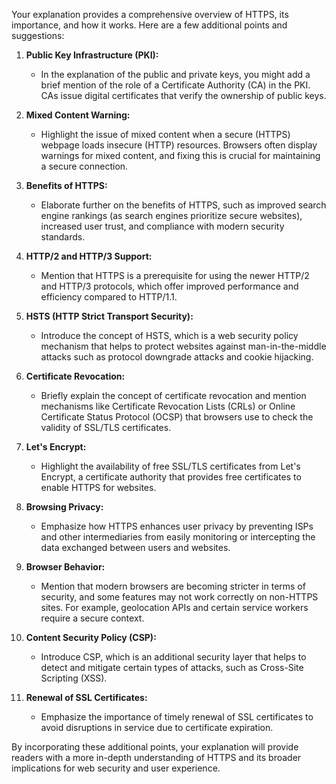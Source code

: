 Your explanation provides a comprehensive overview of HTTPS, its importance, and how it works. Here are a few additional points and suggestions:

1. **Public Key Infrastructure (PKI):**
   - In the explanation of the public and private keys, you might add a brief mention of the role of a Certificate Authority (CA) in the PKI. CAs issue digital certificates that verify the ownership of public keys.

2. **Mixed Content Warning:**
   - Highlight the issue of mixed content when a secure (HTTPS) webpage loads insecure (HTTP) resources. Browsers often display warnings for mixed content, and fixing this is crucial for maintaining a secure connection.

3. **Benefits of HTTPS:**
   - Elaborate further on the benefits of HTTPS, such as improved search engine rankings (as search engines prioritize secure websites), increased user trust, and compliance with modern security standards.

4. **HTTP/2 and HTTP/3 Support:**
   - Mention that HTTPS is a prerequisite for using the newer HTTP/2 and HTTP/3 protocols, which offer improved performance and efficiency compared to HTTP/1.1.

5. **HSTS (HTTP Strict Transport Security):**
   - Introduce the concept of HSTS, which is a web security policy mechanism that helps to protect websites against man-in-the-middle attacks such as protocol downgrade attacks and cookie hijacking.

6. **Certificate Revocation:**
   - Briefly explain the concept of certificate revocation and mention mechanisms like Certificate Revocation Lists (CRLs) or Online Certificate Status Protocol (OCSP) that browsers use to check the validity of SSL/TLS certificates.

7. **Let's Encrypt:**
   - Highlight the availability of free SSL/TLS certificates from Let's Encrypt, a certificate authority that provides free certificates to enable HTTPS for websites.

8. **Browsing Privacy:**
   - Emphasize how HTTPS enhances user privacy by preventing ISPs and other intermediaries from easily monitoring or intercepting the data exchanged between users and websites.

9. **Browser Behavior:**
   - Mention that modern browsers are becoming stricter in terms of security, and some features may not work correctly on non-HTTPS sites. For example, geolocation APIs and certain service workers require a secure context.

10. **Content Security Policy (CSP):**
    - Introduce CSP, which is an additional security layer that helps to detect and mitigate certain types of attacks, such as Cross-Site Scripting (XSS).

11. **Renewal of SSL Certificates:**
    - Emphasize the importance of timely renewal of SSL certificates to avoid disruptions in service due to certificate expiration.

By incorporating these additional points, your explanation will provide readers with a more in-depth understanding of HTTPS and its broader implications for web security and user experience.
